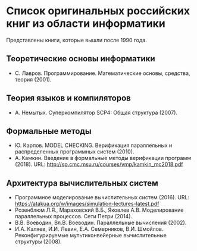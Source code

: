 ﻿# Список оригинальных российских книг из области информатики

Представлены книги, которые вышли после 1990 года.

## Теоретические основы информатики

* С. Лавров. Программирование. Математические основы, средства, теория (2001).

## Теория языков и компиляторов

* А. Немытых. Суперкомпилятор SCP4: Общая структура (2007).

## Формальные методы

* Ю. Карпов. MODEL CHECKING. Верификация параллельных и распределенных программных систем (2010).
* А. Камкин. Введение в формальные методы верификации программ (2018). URL: http://sp.cmc.msu.ru/courses/vmp/kamkin_mc2018.pdf

## Архитектура вычислительных систем

* Программное моделирование вычислительных систем (2016). URL: https://atakua.org/w/images/simulation-lectures-latest.pdf
* Розенблюм Л.Я., Мараховский В.Б., Яковлев А.В. Моделирование параллельных процессов. Сети Петри (2014).
* В.В. Воеводин, Вл.В. Воеводин. Параллельные вычисления (2002).
* И.А. Каляев, И.И. Левин, Е.А. Семерников, В.И. Шмойлов. Реконфигурируемые мультиконвейерные вычислительные структуры (2008).
